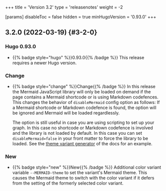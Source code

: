 +++
title = 'Version 3.2'
type = 'releasenotes'
weight = -2

[params]
  disableToc = false
  hidden = true
  minHugoVersion = '0.93.0'
+++

## 3.2.0 (2022-03-19) {#3-2-0}

### Hugo 0.93.0

- {{% badge style="hugo" %}}0.93.0{{% /badge %}} This release requires a newer Hugo version.

### Change

- {{% badge style="change" %}}Change{{% /badge %}} In this release the Mermaid JavaScript library will only be loaded on demand if the page contains a Mermaid shortcode or is using Markdown codefences. This changes the behavior of `disableMermaid` config option as follows: If a Mermaid shortcode or Markdown codefence is found, the option will be ignored and Mermaid will be loaded regardlessly.

  The option is still useful in case you are using scripting to set up your graph. In this case no shortcode or Markdown codefence is involved and the library is not loaded by default. In this case you can set `disableMermaid=false` in your front matter to force the library to be loaded. See the [theme variant generator](configuration/branding/generator) of the docs for an example.

### New

- {{% badge style="new" %}}New{{% /badge %}} Additional color variant variable `--MERMAID-theme` to set the variant's Mermaid theme. This causes the Mermaid theme to switch with the color variant if it defers from the setting of the formerly selected color variant.
